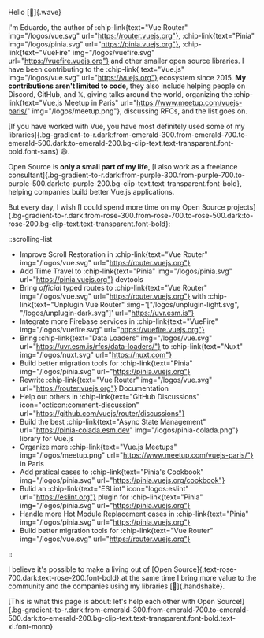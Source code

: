Hello [👋]{.wave}

I'm Eduardo, the author of :chip-link{text="Vue Router" img="/logos/vue.svg" url="https://router.vuejs.org"}, :chip-link{text="Pinia" img="/logos/pinia.svg" url="https://pinia.vuejs.org"}, :chip-link{text="VueFire" img="/logos/vuefire.svg" url="https://vuefire.vuejs.org"} and other smaller open source libraries.
I have been contributing to the :chip-link{ text="Vue.js" img="/logos/vue.svg" url="https://vuejs.org"} ecosystem since 2015. **My contributions aren't limited to code**, they also include helping people on Discord, GitHub, and 𝕏, giving talks around the world, organizing the :chip-link{text="Vue.js Meetup in Paris" url="https://www.meetup.com/vuejs-paris/" img="/logos/meetup.png"}, discussing RFCs, and the list goes on.

[If you have worked with Vue, you have most definitely used some of my libraries]{.bg-gradient-to-r.dark:from-emerald-300.from-emerald-700.to-emerald-500.dark:to-emerald-200.bg-clip-text.text-transparent.font-bold.font-sans} 😄.

Open Source is **only a small part of my life**, [I also work as a freelance consultant]{.bg-gradient-to-r.dark:from-purple-300.from-purple-700.to-purple-500.dark:to-purple-200.bg-clip-text.text-transparent.font-bold}, helping companies build better Vue.js applications.

But every day, I wish [I could spend more time on my Open Source projects]{.bg-gradient-to-r.dark:from-rose-300.from-rose-700.to-rose-500.dark:to-rose-200.bg-clip-text.text-transparent.font-bold}:

::scrolling-list

- Improve Scroll Restoration in :chip-link{text="Vue Router" img="/logos/vue.svg" url="https://router.vuejs.org"}
- Add Time Travel to :chip-link{text="Pinia" img="/logos/pinia.svg" url="https://pinia.vuejs.org"} devtools
- Bring _official_ typed routes to :chip-link{text="Vue Router" img="/logos/vue.svg" url="https://router.vuejs.org"} with :chip-link{text="Unplugin Vue Router" :img='["/logos/unplugin-light.svg", "/logos/unplugin-dark.svg"]' url="https://uvr.esm.is"}
- Integrate more Firebase services in :chip-link{text="VueFire" img="/logos/vuefire.svg" url="https://vuefire.vuejs.org"}
- Bring :chip-link{text="Data Loaders" img="/logos/vue.svg" url="https://uvr.esm.is/rfcs/data-loaders/"} to :chip-link{text="Nuxt" img="/logos/nuxt.svg" url="https://nuxt.com"}
- Build better migration tools for :chip-link{text="Pinia" img="/logos/pinia.svg" url="https://pinia.vuejs.org"}
- Rewrite :chip-link{text="Vue Router" img="/logos/vue.svg" url="https://router.vuejs.org"} Documentation
- Help out others in :chip-link{text="GitHub Discussions" icon="octicon:comment-discussion" url="https://github.com/vuejs/router/discussions"}
- Build the best :chip-link{text="Async State Management" url="https://pinia-colada.esm.dev" img="/logos/pinia-colada.png"} library for Vue.js
- Organize more :chip-link{text="Vue.js Meetups" img="/logos/meetup.png" url="https://www.meetup.com/vuejs-paris/"} in Paris
- Add pratical cases to :chip-link{text="Pinia's Cookbook" img="/logos/pinia.svg" url="https://pinia.vuejs.org/cookbook"}
- Bulid an :chip-link{text="ESLint" icon="logos:eslint" url="https://eslint.org"} plugin for :chip-link{text="Pinia" img="/logos/pinia.svg" url="https://pinia.vuejs.org"}
- Handle more Hot Module Replacement cases in :chip-link{text="Pinia" img="/logos/pinia.svg" url="https://pinia.vuejs.org"}
- Build better migration tools for :chip-link{text="Vue Router" img="/logos/vue.svg" url="https://router.vuejs.org"}

::

I believe it's possible to make a living out of [Open Source]{.text-rose-700.dark:text-rose-200.font-bold} at the same time I bring more value to the community and the companies using my libraries [🤝]{.handshake}.

[This is what this page is about: let's help each other with Open Source!]{.bg-gradient-to-r.dark:from-emerald-300.from-emerald-700.to-emerald-500.dark:to-emerald-200.bg-clip-text.text-transparent.font-bold.text-xl.font-mono}
